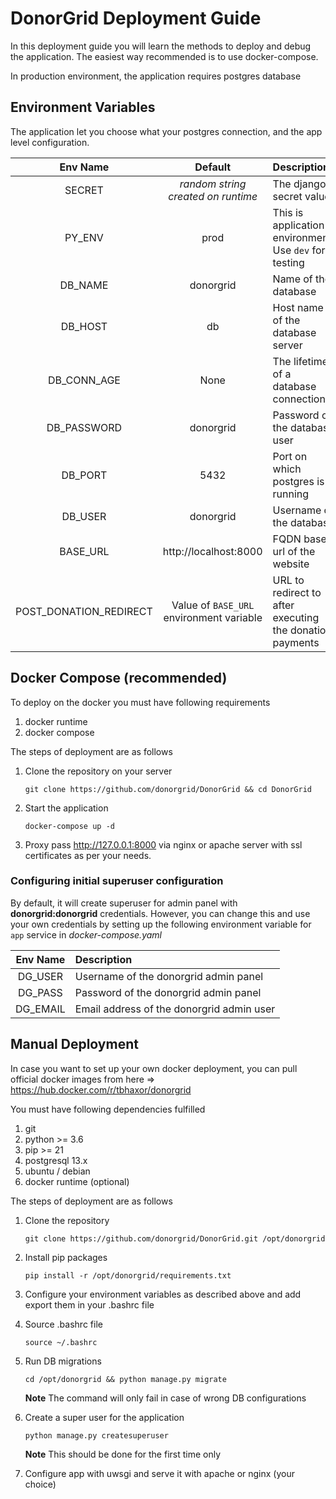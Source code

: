 # DonorGrid Deployment Guide

In this deployment guide you will learn the methods to deploy and debug the application. The easiest way recommended is to use docker-compose.

In production environment, the application requires postgres database

## Environment Variables

The application let you choose what your postgres connection, and the app level configuration.

|Env Name|Default|Description
|:---:|:---:|:---|
|SECRET|_random string created on runtime_|The django's secret value|
|PY_ENV|prod|This is application environment. Use `dev` for testing|
|DB_NAME|donorgrid|Name of the database|
|DB_HOST|db|Host name of the database server|
|DB_CONN_AGE|None|The lifetime of a database connection|
|DB_PASSWORD|donorgrid|Password of the database user|
|DB_PORT|5432|Port on which postgres is running|
|DB_USER|donorgrid|Username of the database|
|BASE_URL|http://localhost:8000|FQDN base url of the website| 
|POST_DONATION_REDIRECT|Value of `BASE_URL` environment variable|URL to redirect to after executing the donation payments|

## Docker Compose (recommended)

To deploy on the docker you must have following requirements

1. docker runtime
2. docker compose


The steps of deployment are as follows

1. Clone the repository on your server

    ```shell
    git clone https://github.com/donorgrid/DonorGrid && cd DonorGrid
    ```
   
2. Start the application
   ```shell
   docker-compose up -d
   ```

3. Proxy pass http://127.0.0.1:8000 via nginx or apache server with ssl certificates as per your needs. 

### Configuring initial superuser configuration

By default, it will create superuser for admin panel with **donorgrid:donorgrid** credentials. However, you can change this and use your own credentials by setting up the following environment variable for `app` service in _docker-compose.yaml_

|Env Name|Description|
|:---:|:---|
|DG_USER|Username of the donorgrid admin panel|
|DG_PASS|Password of the donorgrid admin panel|
|DG_EMAIL|Email address of the donorgrid admin user|

## Manual Deployment

In case you want to set up your own docker deployment, you can pull official docker images from here &rArr; https://hub.docker.com/r/tbhaxor/donorgrid

You must have following dependencies fulfilled

1. git
2. python >= 3.6 
3. pip >= 21
4. postgresql 13.x
5. ubuntu / debian
6. docker runtime (optional)

The steps of deployment are as follows

1. Clone the repository
   ```shell
   git clone https://github.com/donorgrid/DonorGrid.git /opt/donorgrid
   ```
   
2. Install pip packages
   ```shell
   pip install -r /opt/donorgrid/requirements.txt
   ```

3. Configure your environment variables as described above and add export them in your .bashrc file
   
4. Source .bashrc file
   ```shell
   source ~/.bashrc
   ```
   
5. Run DB migrations
   ```shell
   cd /opt/donorgrid && python manage.py migrate
   ```
   
   **Note** The command will only fail in case of wrong DB configurations
6. Create a super user for the application
   ```shell
   python manage.py createsuperuser
   ```
   
   **Note** This should be done for the first time only
   
7. Configure app with uwsgi and serve it with apache or nginx (your choice)
